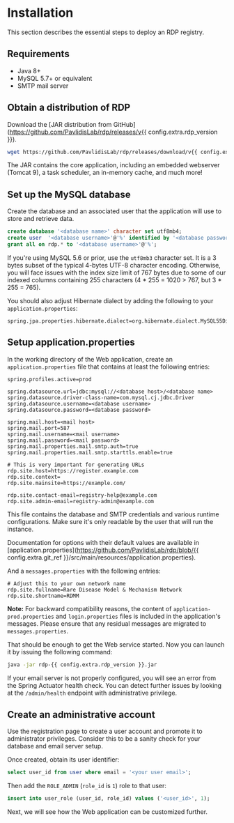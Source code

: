 # Installation

This section describes the essential steps to deploy an RDP registry.

## Requirements

- Java 8+
- MySQL 5.7+ or equivalent
- SMTP mail server

## Obtain a distribution of RDP

Download the [JAR distribution from GitHub](https://github.com/PavlidisLab/rdp/releases/v{{ config.extra.rdp_version }}).

```bash
wget https://github.com/PavlidisLab/rdp/releases/download/v{{ config.extra.rdp_version }}/rdp-{{ config.extra.rdp_version }}.jar
```

The JAR contains the core application, including an embedded webserver (Tomcat 9), a task scheduler, an in-memory
cache, and much more!

## Set up the MySQL database

Create the database and an associated user that the application will use to store and retrieve data.

```sql
create database '<database name>' character set utf8mb4;
create user  '<database username>'@'%' identified by '<database password>';
grant all on rdp.* to '<database username>'@'%';
```

If you're using MySQL 5.6 or prior, use the `utf8mb3` character set. It is a 3 bytes subset of the typical 4-bytes 
UTF-8 character encoding. Otherwise, you will face issues with the index size limit of 767 bytes due to some of our
indexed columns containing 255 characters (4 * 255 = 1020 > 767, but 3 * 255 = 765).

You should also adjust Hibernate dialect by adding the following to your `application.properties`:

```properties
spring.jpa.properties.hibernate.dialect=org.hibernate.dialect.MySQL55Dialect
```

## Setup application.properties

In the working directory of the Web application, create an `application.properties`
file that contains at least the following entries:

```properties
spring.profiles.active=prod

spring.datasource.url=jdbc:mysql://<database host>/<database name>
spring.datasource.driver-class-name=com.mysql.cj.jdbc.Driver
spring.datasource.username=<database username>
spring.datasource.password=<database password>

spring.mail.host=<mail host>
spring.mail.port=587
spring.mail.username=<mail username>
spring.mail.password=<mail password>
spring.mail.properties.mail.smtp.auth=true
spring.mail.properties.mail.smtp.starttls.enable=true

# This is very important for generating URLs
rdp.site.host=https://register.example.com
rdp.site.context=
rdp.site.mainsite=https://example.com/

rdp.site.contact-email=registry-help@example.com
rdp.site.admin-email=registry-admin@example.com
```

This file contains the database and SMTP credentials and various runtime configurations. Make sure it's only readable by
the user that will run the instance.

Documentation for options with their default values are available
in [application.properties](https://github.com/PavlidisLab/rdp/blob/{{ config.extra.git_ref }}/src/main/resources/application.properties).

And a `messages.properties` with the following entries:

```properties
# Adjust this to your own network name
rdp.site.fullname=Rare Disease Model & Mechanism Network
rdp.site.shortname=RDMM
```

**Note:** For backward compatibility reasons, the content of `application-prod.properties` and `login.properties` files
is included in the application's messages. Please ensure that any residual messages are migrated to `messages.properties`.

That should be enough to get the Web service started. Now you can launch it by issuing the following command:

```bash
java -jar rdp-{{ config.extra.rdp_version }}.jar
```

If your email server is not properly configured, you will see an error from the Spring Actuator health check. You can
detect further issues by looking at the
`/admin/health` endpoint with administrative privilege.

## Create an administrative account

Use the registration page to create a user account and promote it to administrator privileges. Consider this to be a
sanity check for your database and email server setup.

Once created, obtain its user identifier:

```sql
select user_id from user where email = '<your user email>';
```

Then add the `ROLE_ADMIN` (`role_id` is `1`) role to that user:

```sql
insert into user_role (user_id, role_id) values ('<user_id>', 1);
```

Next, we will see how the Web application can be customized further.
